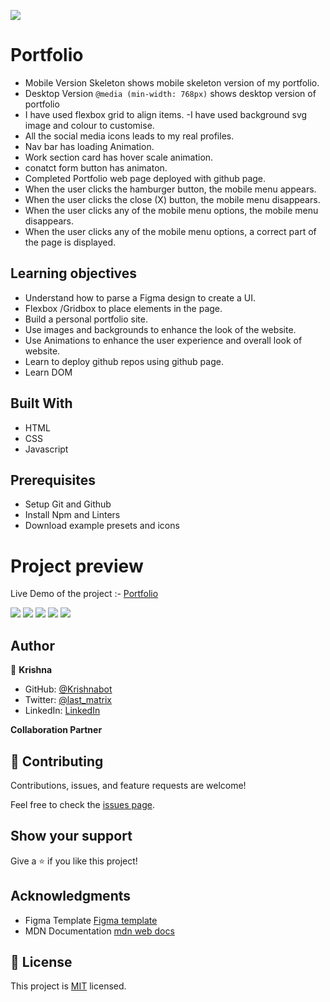 ![](https://img.shields.io/badge/Microverse-blueviolet)

# Portfolio

- Mobile Version Skeleton  shows mobile skeleton version of my portfolio.
- Desktop Version ```@media (min-width: 768px)``` shows desktop version of portfolio 
- I have used flexbox grid  to align items.
-I have used background svg image and colour to customise.
- All the social media icons leads to my real profiles. 
- Nav bar has loading Animation.
- Work section card has hover scale animation.
- conatct form button has animaton. 
- Completed Portfolio web page deployed with github page. 
- When the user clicks the hamburger button, the mobile menu appears.
- When the user clicks the close (X) button, the mobile menu disappears.
- When the user clicks any of the mobile menu options, the mobile menu disappears.
- When the user clicks any of the mobile menu options, a correct part of the page is displayed.

## Learning objectives
- Understand how to parse a Figma design to create a UI.
- Flexbox /Gridbox to place elements in the page.
- Build a personal portfolio site.
- Use images and backgrounds to enhance the look of the website.
- Use Animations to enhance the user experience and overall look of website. 
- Learn to deploy github repos using github  page.
- Learn DOM 



## Built With

- HTML
- CSS
- Javascript

## Prerequisites
- Setup Git and Github
- Install Npm and Linters
- Download example presets and icons

# Project preview
Live Demo of the project :- [Portfolio](https://krishnabot.github.io/Portfolio/)

![](./src/ScreenShot.png)
![](./src/snapshor-2.png)
![](./src/snapshot-1.png)
![](./src/snapshot-2.png)
![](./src/contact-snapshot.png)

## Author

👤 **Krishna**

- GitHub: [@Krishnabot](https://github.com/Krishnabot)
- Twitter: [@last_matrix](https://twitter.com/last_matrix)
- LinkedIn: [LinkedIn](https://www.linkedin.com/in/krishna-prasad-acharya-3596bb130/)

**Collaboration Partner**


## 🤝 Contributing

Contributions, issues, and feature requests are welcome!

Feel free to check the [issues page](../../issues/).

## Show your support

Give a ⭐️ if you like this project!

## Acknowledgments

- Figma Template [Figma template](https://www.figma.com/file/l7SqJ3ZfkAKih9sFxvWSR4/Microverse-Student-Project-1?node-id=34%3A848)
- MDN Documentation [mdn web docs](https://developer.mozilla.org/en-US/docs/Web/CSS/transform-function)

## 📝 License

This project is [MIT](./MIT.md) licensed.
